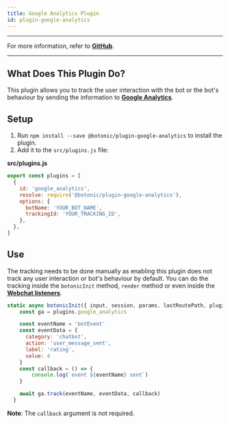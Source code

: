 ```yaml
---
title: Google Analytics Plugin
id: plugin-google-analytics
---
```


---

For more information, refer to **[GitHub](https://github.com/hubtype/botonic/tree/master/packages/botonic-plugin-google-analytics)**.

---

## What Does This Plugin Do?

This plugin allows you to track the user interaction with the bot or the bot's behaviour by sending the information to **[Google Analytics](https://analytics.google.com/)**.

## Setup

1. Run `npm install --save @botonic/plugin-google-analytics` to install the plugin.
2. Add it to the `src/plugins.js` file:

**src/plugins.js**

```javascript
export const plugins = [
  {
    id: 'google_analytics',
    resolve: require('@botonic/plugin-google-analytics'),
    options: {
      botName: 'YOUR_BOT_NAME',
      trackingId: 'YOUR_TRACKING_ID',
    },
  },
]
```

## Use

The tracking needs to be done manually as enabling this plugin does not track any user interaction or bot's behaviour by default.
You can do the tracking inside the `botonicInit` method, `render` method or even inside the **[Webchat listeners](/concepts/webchat#webchat-listeners)**.

```javascript
static async botonicInit({ input, session, params, lastRoutePath, plugins }) {
    const ga = plugins.google_analytics

    const eventName = 'botEvent'
    const eventData = {
      category: 'chatbot',
      action: 'user_message_sent',
      label: 'rating',
      value: 4
    }
    const callback = () => {
        console.log(`event ${eventName} sent`)
    }

    await ga.track(eventName, eventData, callback)
  }
```

**Note**: The `callback` argument is not required.
